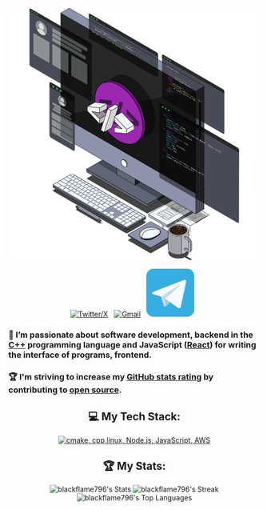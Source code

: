 <div align="center">
<p align="center"><img src="./WorkImage.svg"></p>
  
[![Twitter/X](https://skillicons.dev/icons?i=twitter)](https://x.com/blackflame796) &nbsp;
[![Gmail](https://skillicons.dev/icons?i=gmail)](https://x.com/blackflame796) &nbsp;
[![Telegram](./TelegramLogo.svg)]([https://t.me/Blackflame796) &nbsp;
</div>

### 🔭 I’m passionate about software development, backend in the [C++](https://learn.microsoft.com/ru-ru/cpp/cpp/?view=msvc-170) programming language and JavaScript ([React](https://react.dev/)) for writing the interface of programs, frontend.
### 🏆 I'm striving to increase my [GitHub stats rating](#🏆-my-stats) by contributing to [open source](https://opensource.com/resources/what-open-source).
<div align="center">
  
## 💻 My Tech Stack:

[![cmake, cpp,linux, Node.js, JavaScript, AWS](https://skillicons.dev/icons?i=js,vite,react,py,cmake,cpp,postgres,nginx,postman,git,docker,kubernetes,linux,apple,windows,aws&perline=8)](https://skillicons.dev)

## 🏆 My Stats:
![blackflame796's Stats](https://github-readme-stats.vercel.app/api?username=blackflame796&theme=tokyonight&show_icons=true&hide_border=true&count_private=true)
![blackflame796's Streak](https://github-readme-streak-stats.herokuapp.com/?user=blackflame796&theme=tokyonight&hide_border=true)
![blackflame796's Top Languages](https://github-readme-stats.vercel.app/api/top-langs/?username=blackflame796&theme=tokyonight&show_icons=true&hide_border=true&layout=compact)

</div>
